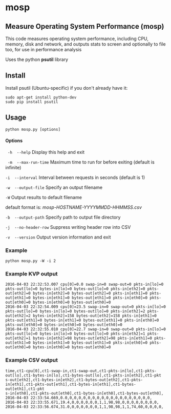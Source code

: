 # mosp
## Measure Operating System Performance (mosp)

This code measures operating system performance,
including CPU, memory, disk and network, and
outputs stats to screen and optionally to file
too, for use in performance analysis

Uses the python **psutil** library

## Install

Install psutil (Ubuntu-specific) if you don't already have it:
```
sudo apt-get install python-dev
sudo pip install psutil
```

## Usage
```
python mosp.py [options]
```

#### Options
``` -h  --help```          Display this help and exit

``` -m  --max-run-time```  Maximum time to run for before exiting
                           (default is infinite)

```-i  --interval```       Interval between requests in seconds
                           (default is 1)

```-w  --output-file```    Specify an output filename

```-W```                   Output results to default filename

default format is: *mosp-HOSTNAME-YYYYMMDD-HHMMSS.csv*

```-b  --output-path```         Specify path to output file directory

```-j  --no-header-row```       Suppress writing header row into CSV

```-v  --version```       Output version information and exit

### Example
```
python mosp.py -W -i 2
```

### Example KVP output
```
2016-04-03 22:32:53.007 cpu[0]=0.0 swap-in=0 swap-out=0 pkts-in[lo]=0 pkts-out[lo]=0 bytes-in[lo]=0 bytes-out[lo]=0 pkts-in[eth2]=0 pkts-out[eth2]=0 bytes-in[eth2]=0 bytes-out[eth2]=0 pkts-in[eth1]=0 pkts-out[eth1]=0 bytes-in[eth1]=0 bytes-out[eth1]=0 pkts-in[eth0]=0 pkts-out[eth0]=0 bytes-in[eth0]=0 bytes-out[eth0]=0
2016-04-03 22:32:54.009 cpu[0]=23.5 swap-in=0 swap-out=0 pkts-in[lo]=0 pkts-out[lo]=0 bytes-in[lo]=0 bytes-out[lo]=0 pkts-in[eth2]=2 pkts-out[eth2]=2 bytes-in[eth2]=158 bytes-out[eth2]=158 pkts-in[eth1]=0 pkts-out[eth1]=0 bytes-in[eth1]=0 bytes-out[eth1]=0 pkts-in[eth0]=0 pkts-out[eth0]=0 bytes-in[eth0]=0 bytes-out[eth0]=0
2016-04-03 22:32:55.010 cpu[0]=22.7 swap-in=0 swap-out=0 pkts-in[lo]=0 pkts-out[lo]=0 bytes-in[lo]=0 bytes-out[lo]=0 pkts-in[eth2]=1 pkts-out[eth2]=1 bytes-in[eth2]=98 bytes-out[eth2]=98 pkts-in[eth1]=0 pkts-out[eth1]=0 bytes-in[eth1]=0 bytes-out[eth1]=0 pkts-in[eth0]=0 pkts-out[eth0]=0 bytes-in[eth0]=0 bytes-out[eth0]=0
```

### Example CSV output
```
time,ct1-cpu[0],ct1-swap-in,ct1-swap-out,ct1-pkts-in[lo],ct1-pkts-out[lo],ct1-bytes-in[lo],ct1-bytes-out[lo],ct1-pkts-in[eth2],ct1-pkt
s-out[eth2],ct1-bytes-in[eth2],ct1-bytes-out[eth2],ct1-pkts-in[eth1],ct1-pkts-out[eth1],ct1-bytes-in[eth1],ct1-bytes-out[eth1],ct1-pkt
s-in[eth0],ct1-pkts-out[eth0],ct1-bytes-in[eth0],ct1-bytes-out[eth0],
2016-04-03 22:33:54.669,0.0,0,0,0,0,0,0,0,0,0,0,0,0,0,0,0,0,0,0,
2016-04-03 22:33:55.671,19.4,0,0,0,0,0,0,1,1,98,98,0,0,0,0,0,0,0,0,
2016-04-03 22:33:56.674,31.0,0,0,0,0,0,0,1,1,98,98,1,1,74,60,0,0,0,0,
```
